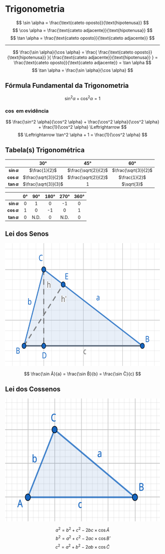 # Trigonometria

$$ \sin \alpha = \frac{\text{cateto oposto}}{\text{hipotenusa}} $$
$$ \cos \alpha = \frac{\text{cateto adjacente}}{\text{hipotenusa}} $$
$$ \tan \alpha = \frac{\text{cateto oposto}}{\text{cateto adjacente}} $$

---

$$ \frac{\sin \alpha}{\cos \alpha} = \frac{
    \frac{\text{cateto oposto}}{\text{hipotenusa}}
}{
    \frac{\text{cateto adjacente}}{\text{hipotenusa}}
} = \frac{\text{cateto oposto}}{\text{cateto adjacente}} = \tan \alpha $$
$$ \tan \alpha = \frac{\sin \alpha}{\cos \alpha} $$

## Fórmula Fundamental da Trigonometria

$$ \sin^2 \alpha + \cos^2 \alpha = 1 $$

### $\cos$ em evidência

$$ \frac{\sin^2 \alpha}{\cos^2 \alpha} + \frac{\cos^2 \alpha}{\cos^2 \alpha} + \frac{1}{\cos^2 \alpha} \Leftrightarrow $$
$$ \Leftrightarrow \tan^2 \alpha + 1 = \frac{1}{\cos^2 \alpha} $$

## Tabela(s) Trigonométrica

| | 30° | 45° | 60° |
| ---: | :---: | :---: | :---: |
| **$\sin \alpha$** | $\frac{1}{2}$ | $\frac{\sqrt{2}}{2}$ | $\frac{\sqrt{3}}{2}$ |
| **$\cos \alpha$** | $\frac{\sqrt{3}}{2}$ | $\frac{\sqrt{2}}{2}$ | $\frac{1}{2}$ |
| **$\tan \alpha$** | $\frac{\sqrt{3}}{3}$ | 1 | $\sqrt{3}$ |

| | 0° | 90° | 180° | 270° | 360° |
| ---: | :---: | :---: | :---: | :---: | :---: |
| **$\sin \alpha$** | 0 | 1 | 0 | -1 | 0 |
| **$\cos \alpha$** | 1 | 0 | -1 | 0 | 1 |
| **$\tan \alpha$** | 0 | N.D. | 0 | N.D. | 0 |

## Lei dos Senos

<img src="img/figura1.svg" alt="figura1" height="400px">

$$ \frac{\sin Â}{a} = \frac{\sin B̂}{b} = \frac{\sin Ĉ}{c} $$

## Lei dos Cossenos

<img src="img/figura2.svg" alt="figura1" height="400px">

$$ a^2 = b^2 + c^2 - 2 bc × \cos Â $$
$$ b^2 = a^2 + c^2 - 2 ac × \cos B̂ $$
$$ c^2 = a^2 + b^2 - 2 ab × \cos Ĉ $$